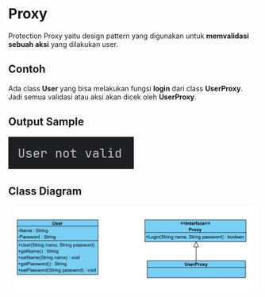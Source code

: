 # Proxy

Protection Proxy yaitu design pattern yang digunakan untuk **memvalidasi sebuah aksi** yang dilakukan user.

## Contoh
Ada class **User** yang bisa melakukan fungsi **login** dari class **UserProxy**. Jadi semua validasi atau aksi akan dicek oleh **UserProxy**.

## Output Sample
![output](./src/img/screenshot/output.png)

## Class Diagram
![class_diagram](./src/img/screenshot/Proxy.png)